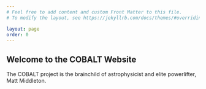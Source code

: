 ```yaml
---
# Feel free to add content and custom Front Matter to this file.
# To modify the layout, see https://jekyllrb.com/docs/themes/#overriding-theme-defaults

layout: page
order: 0
---
```


## Welcome to the COBALT Website

The COBALT project is the brainchild of astrophysicist and elite powerlifter, Matt Middleton.
